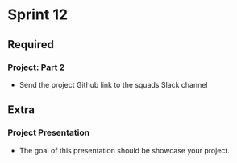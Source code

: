# Sprint 12

## Required

### Project: Part 2

- Send the project Github link to the squads Slack channel

## Extra

### Project Presentation

- The goal of this presentation should be showcase your project.
